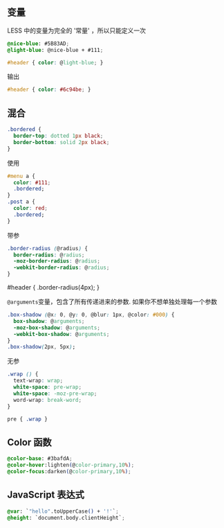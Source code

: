 ## 变量

LESS 中的变量为完全的 '常量' ，所以只能定义一次

```css
@nice-blue: #5B83AD;
@light-blue: @nice-blue + #111;

#header { color: @light-blue; }
```
输出

```css
#header { color: #6c94be; }
```

## 混合

```css
.bordered {
  border-top: dotted 1px black;
  border-bottom: solid 2px black;
}
```

使用

```css
#menu a {
  color: #111;
  .bordered;
}
.post a {
  color: red;
  .bordered;
}
```

带参

```css
.border-radius (@radius) {
  border-radius: @radius;
  -moz-border-radius: @radius;
  -webkit-border-radius: @radius;
}
```

#header {
  .border-radius(4px);
}

`@arguments`变量，包含了所有传递进来的参数. 如果你不想单独处理每一个参数

```css
.box-shadow (@x: 0, @y: 0, @blur: 1px, @color: #000) {
  box-shadow: @arguments;
  -moz-box-shadow: @arguments;
  -webkit-box-shadow: @arguments;
}
.box-shadow(2px, 5px);
```

无参

```css
.wrap () {
  text-wrap: wrap;
  white-space: pre-wrap;
  white-space: -moz-pre-wrap;
  word-wrap: break-word;
}

pre { .wrap }
```

## Color 函数
```css
@color-base: #3bafdA;
@color-hover:lighten(@color-primary,10%);
@color-focus:darken(@color-primary,10%);
```


## JavaScript 表达式

```css
@var: `"hello".toUpperCase() + '!'`;
@height: `document.body.clientHeight`;
```